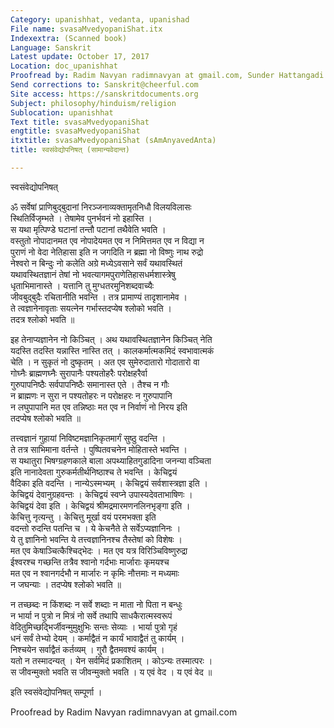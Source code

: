 ```yaml
---
Category: upanishhat, vedanta, upanishad
File name: svasaMvedyopaniShat.itx
Indexextra: (Scanned book)
Language: Sanskrit
Latest update: October 17, 2017
Location: doc_upanishhat
Proofread by: Radim Navyan radimnavyan at gmail.com, Sunder Hattangadi
Send corrections to: Sanskrit@cheerful.com
Site access: https://sanskritdocuments.org
Subject: philosophy/hinduism/religion
Sublocation: upanishhat
Text title: svasaMvedyopaniShat
engtitle: svasaMvedyopaniShat
itxtitle: svasaMvedyopaniShat (sAmAnyavedAnta)
title: स्वसंवेद्योपनिषत् (सामान्यवेदान्त)

---
```

  
 स्वसंवेद्योपनिषत्   
  
ॐ सर्वेषां प्राणिबुद्बुदानां निरञ्जनाव्यक्तामृतनिधौ विलयविलासः  
स्थितिर्विजृम्भते । तेषामेव पुनर्भवनं नो इहास्ति ।  
स यथा मृत्पिण्डे घटानां तन्तौ पटानां तथैवेति भवति ।  
वस्तुतो नोपादानमत एव नोपादेयमत एव न निमित्तमत एव न विद्या न  
पुराणं नो वेदा नेतिहासा इति न जगदिति न ब्रह्मा नो विष्णुः नाथ रुद्रो  
नेश्वरो न बिन्दुः नो कलेति अग्रे मध्येऽवसाने सर्वं यथावस्थितं  
यथावस्थितज्ञानं तेषां नो भवत्यागमपुराणेतिहासधर्मशास्त्रेषु  
धृताभिमानास्ते । यत्तानि तु मुग्धतरमुनिशब्दवाच्यैः  
जीवबुद्बुदैः रचितानीति भवन्ति । तत्र प्रामाण्यं तादृशानामेव ।  
ते त्वज्ञानेनावृताः सयत्नेन गर्भास्तदप्येष श्लोको भवति ।  
तदत्र श्लोको भवति ॥  
  
इह तेनाप्यज्ञानेन नो किञ्चित् । अथ यथावस्थितज्ञानेन किञ्चित् नेति  
यदस्ति तदस्ति यन्नास्ति नास्ति तत् । कालकर्मात्मकमिदं स्वभावात्मकं  
चेति । न सुकृतं नो दुष्कृतम् । अत एव सुमेरुदातारो गोदातारो वा  
गोघ्नैः ब्राह्मणघ्नैः सुरापानैः पश्यतोहरैः परोक्षहरैर्वा  
गुरुपापनिष्ठैः सर्वपापनिष्ठैः समानास्त एते । तैश्च न गौः  
न ब्राह्मणः न सुरा न पश्यतोहरः न परोक्षहरः न गुरुपापानि  
न लघुपापानि मत एव तन्निष्ठाः मत एव न निर्वाणं नो निरय इति  
तदप्येष श्लोको भवति ॥  
  
तत्त्वज्ञानं गुहायां निविष्टमज्ञानिकृतमार्गं सुष्ठु वदन्ति ।  
ते तत्र साभिमाना वर्तन्ते । पुष्पितवचनेन मोहितास्ते भवन्ति ।  
स यथातुरा भिषग्ग्रहणकाले बाला अपथ्याहितगुडादिना जनन्या वञ्चिता  
इति नानादेवता गुरुकर्मतीर्थनिष्ठाश्च ते भवन्ति । केचिद्वयं  
वैदिका इति वदन्ति । नान्येऽस्मभ्यम् । केचिद्वयं सर्वशास्त्रज्ञा इति ।  
केचिद्वयं देवानुग्रहवन्तः । केचिद्वयं स्वप्ने उपास्यदेवताभाषिणः ।  
केचिद्वयं देवा इति । केचिद्वयं श्रीमद्रमारमणनलिनभृङ्गा इति ।  
केचित्तु नृत्यन्तु । केचित्तु मूर्खा वयं परमभक्ता इति  
वदन्तो रुदन्ति पतन्ति च । ये केचनैते ते सर्वेऽप्यज्ञानिनः ।  
ये तु ज्ञानिनो भवन्ति ये तत्त्वज्ञानिनश्च तैस्तेषां को विशेषः ।  
मत एव केषाञ्चित्कैश्चिद्भेदः । मत एव यत्र विरिञ्चिविष्णुरुद्रा  
ईश्वरश्च गच्छन्ति तत्रैव श्वानो गर्दभाः मार्जाराः कृमयश्च  
मत एव न श्वानगर्दभौ न मार्जारः न कृमिः नौत्तमाः न मध्यमाः  
न जघन्याः । तदप्येष श्लोको भवति ॥  
  
न तच्छब्दः न किंशब्दः न सर्वे शब्दाः न माता नो पिता न बन्धुः  
न भार्या न पुत्रो न मित्रं नो सर्वे तथापि साधकैरात्मस्वरूपं  
वेदितुमिच्छद्भिर्जीवन्मुमुक्षुभिः सन्तः सेव्याः । भार्या पुत्रो गृहं  
धनं सर्वं तेभ्यो देयम् । कर्माद्वैतं न कार्यं भावाद्वैतं तु कार्यम् ।  
निश्चयेन सर्वाद्वैतं कर्तव्यम् । गुरौ द्वैतमवश्यं कार्यम् ।  
यतो न तस्मादन्यत् । येन सर्वमिदं प्रकाशितम् । कोऽन्यः तस्मात्परः ।  
स जीवन्मुक्तो भवति स जीवन्मुक्तो भवति । य एवं वेद । य एवं वेद ॥  
  
इति स्वसंवेद्योपनिषत् सम्पूर्णा ।  
  
Proofread by Radim Navyan radimnavyan at gmail.com  
  
